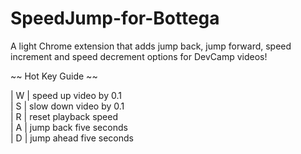 # SpeedJump-for-Bottega

A light Chrome extension that adds
jump back,
jump forward,
speed increment
and speed decrement options for DevCamp videos!


~~ Hot Key Guide ~~

| W | speed up video by 0.1     
| S | slow down video by 0.1   
| R | reset playback speed    
| A | jump back five seconds  
| D | jump ahead five seconds 

